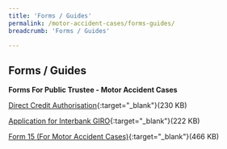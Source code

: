 ```yaml
---
title: 'Forms / Guides'
permalink: /motor-accident-cases/forms-guides/
breadcrumb: 'Forms / Guides'

---
```



Forms / Guides 
---

**Forms For Public Trustee - Motor Accident Cases** <br>

[Direct Credit Authorisation](/files/DirectCreditAuthorizationAppformrevisedJuly2017.pdf){:target="_blank"}(230 KB)

[Application for Interbank GIRO](/files/DirectDebitApplicationFormrevJuly17.pdf){:target="_blank"}(222 KB)

[Form 15 (For Motor Accident Cases)](/files/Form15(AC)_Oct20.pdf){:target="_blank"}(466 KB)
